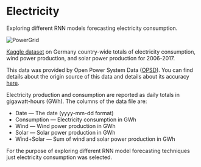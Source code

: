 # Electricity
Exploring different RNN models forecasting electricity consumption.


![PowerGrid](https://blog.malwarebytes.com/wp-content/uploads/2018/12/electricity-900x417.jpg)

[Kaggle dataset](https://www.kaggle.com/mvianna10/germany-electricity-power-for-20062017) on Germany country-wide totals of electricity consumption, wind power production, and solar power production for 2006-2017.

This data was provided by Open Power System Data ([OPSD](https://open-power-system-data.org/)). You can find details about the origin source of this data and details about its accuracy [here](https://open-power-system-data.org/data-sources).

Electricity production and consumption are reported as daily totals in gigawatt-hours (GWh). The columns of the data file are:

* Date — The date (yyyy-mm-dd format)
* Consumption — Electricity consumption in GWh
* Wind — Wind power production in GWh
* Solar — Solar power production in GWh
* Wind+Solar — Sum of wind and solar power production in GWh

For the purpose of exploring different RNN model forecasting techniques just electricity consumption was selected.
